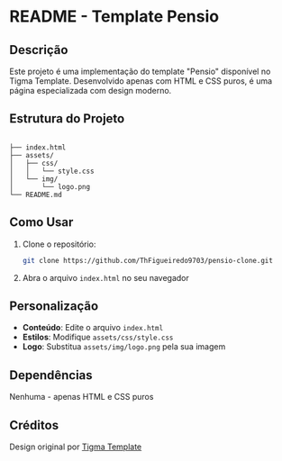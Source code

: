 # README - Template Pensio

## Descrição
Este projeto é uma implementação do template "Pensio" disponível no Tigma Template. Desenvolvido apenas com HTML e CSS puros, é uma página especializada com design moderno.

## Estrutura do Projeto
```

├── index.html
├── assets/
│   ├── css/
│   │   └── style.css
│   └── img/
│       └── logo.png
└── README.md
```

## Como Usar
1. Clone o repositório:
   ```bash
   git clone https://github.com/ThFigueiredo9703/pensio-clone.git
   ```
2. Abra o arquivo `index.html` no seu navegador

## Personalização
- **Conteúdo**: Edite o arquivo `index.html`
- **Estilos**: Modifique `assets/css/style.css`
- **Logo**: Substitua `assets/img/logo.png` pela sua imagem

## Dependências
Nenhuma - apenas HTML e CSS puros

## Créditos
Design original por [Tigma Template](https://tigmatemplate.com)